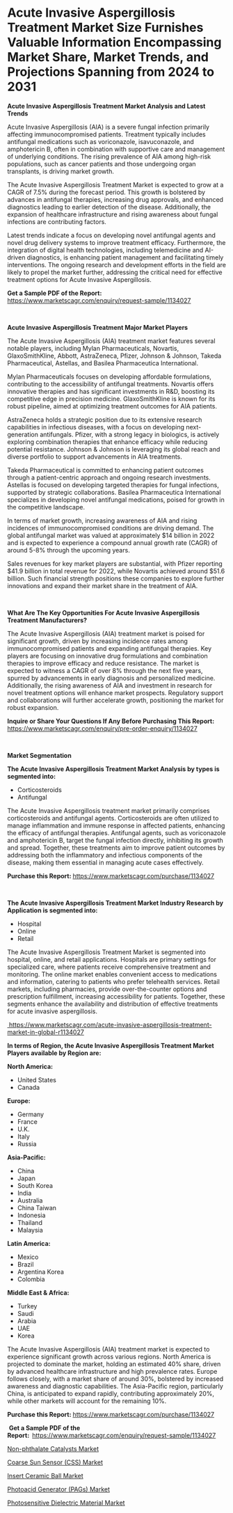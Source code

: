 <p><h1>Acute Invasive Aspergillosis Treatment Market Size Furnishes Valuable Information Encompassing Market Share, Market Trends, and Projections Spanning from 2024 to 2031</h1></p><p><strong>Acute Invasive Aspergillosis Treatment Market Analysis and Latest Trends</strong></p>
<p><p>Acute Invasive Aspergillosis (AIA) is a severe fungal infection primarily affecting immunocompromised patients. Treatment typically includes antifungal medications such as voriconazole, isavuconazole, and amphotericin B, often in combination with supportive care and management of underlying conditions. The rising prevalence of AIA among high-risk populations, such as cancer patients and those undergoing organ transplants, is driving market growth.</p><p>The Acute Invasive Aspergillosis Treatment Market is expected to grow at a CAGR of 7.5% during the forecast period. This growth is bolstered by advances in antifungal therapies, increasing drug approvals, and enhanced diagnostics leading to earlier detection of the disease. Additionally, the expansion of healthcare infrastructure and rising awareness about fungal infections are contributing factors.</p><p>Latest trends indicate a focus on developing novel antifungal agents and novel drug delivery systems to improve treatment efficacy. Furthermore, the integration of digital health technologies, including telemedicine and AI-driven diagnostics, is enhancing patient management and facilitating timely interventions. The ongoing research and development efforts in the field are likely to propel the market further, addressing the critical need for effective treatment options for Acute Invasive Aspergillosis.</p></p>
<p><strong>Get a Sample PDF of the Report:&nbsp;</strong> <a href="https://www.marketscagr.com/enquiry/request-sample/1134027?utm_campaign=1126&utm_medium=2&utm_source=Github&utm_content=ia&utm_term=13102024&utm_id=acute-invasive-aspergillosis-treatment">https://www.marketscagr.com/enquiry/request-sample/1134027</a></p>
<p>&nbsp;</p>
<p><strong>Acute Invasive Aspergillosis Treatment Major Market Players</strong></p>
<p><p>The Acute Invasive Aspergillosis (AIA) treatment market features several notable players, including Mylan Pharmaceuticals, Novartis, GlaxoSmithKline, Abbott, AstraZeneca, Pfizer, Johnson & Johnson, Takeda Pharmaceutical, Astellas, and Basilea Pharmaceutica International. </p><p>Mylan Pharmaceuticals focuses on developing affordable formulations, contributing to the accessibility of antifungal treatments. Novartis offers innovative therapies and has significant investments in R&D, boosting its competitive edge in precision medicine. GlaxoSmithKline is known for its robust pipeline, aimed at optimizing treatment outcomes for AIA patients.</p><p>AstraZeneca holds a strategic position due to its extensive research capabilities in infectious diseases, with a focus on developing next-generation antifungals. Pfizer, with a strong legacy in biologics, is actively exploring combination therapies that enhance efficacy while reducing potential resistance. Johnson & Johnson is leveraging its global reach and diverse portfolio to support advancements in AIA treatments. </p><p>Takeda Pharmaceutical is committed to enhancing patient outcomes through a patient-centric approach and ongoing research investments. Astellas is focused on developing targeted therapies for fungal infections, supported by strategic collaborations. Basilea Pharmaceutica International specializes in developing novel antifungal medications, poised for growth in the competitive landscape.</p><p>In terms of market growth, increasing awareness of AIA and rising incidences of immunocompromised conditions are driving demand. The global antifungal market was valued at approximately $14 billion in 2022 and is expected to experience a compound annual growth rate (CAGR) of around 5-8% through the upcoming years.</p><p>Sales revenues for key market players are substantial, with Pfizer reporting $41.9 billion in total revenue for 2022, while Novartis achieved around $51.6 billion. Such financial strength positions these companies to explore further innovations and expand their market share in the treatment of AIA.</p></p>
<p>&nbsp;</p>
<p><strong>What Are The Key Opportunities For Acute Invasive Aspergillosis Treatment Manufacturers?</strong></p>
<p><p>The Acute Invasive Aspergillosis (AIA) treatment market is poised for significant growth, driven by increasing incidence rates among immunocompromised patients and expanding antifungal therapies. Key players are focusing on innovative drug formulations and combination therapies to improve efficacy and reduce resistance. The market is expected to witness a CAGR of over 8% through the next five years, spurred by advancements in early diagnosis and personalized medicine. Additionally, the rising awareness of AIA and investment in research for novel treatment options will enhance market prospects. Regulatory support and collaborations will further accelerate growth, positioning the market for robust expansion.</p></p>
<p><strong>Inquire or Share Your Questions If Any Before Purchasing This Report:</strong> <a href="https://www.marketscagr.com/enquiry/pre-order-enquiry/1134027?utm_campaign=1126&utm_medium=2&utm_source=Github&utm_content=ia&utm_term=13102024&utm_id=acute-invasive-aspergillosis-treatment">https://www.marketscagr.com/enquiry/pre-order-enquiry/1134027</a></p>
<p>&nbsp;</p>
<p><strong>Market Segmentation</strong></p>
<p><strong>The Acute Invasive Aspergillosis Treatment Market Analysis by types is segmented into:</strong></p>
<p><ul><li>Corticosteroids</li><li>Antifungal</li></ul></p>
<p><p>The Acute Invasive Aspergillosis treatment market primarily comprises corticosteroids and antifungal agents. Corticosteroids are often utilized to manage inflammation and immune response in affected patients, enhancing the efficacy of antifungal therapies. Antifungal agents, such as voriconazole and amphotericin B, target the fungal infection directly, inhibiting its growth and spread. Together, these treatments aim to improve patient outcomes by addressing both the inflammatory and infectious components of the disease, making them essential in managing acute cases effectively.</p></p>
<p><strong>Purchase this Report:&nbsp;</strong><a href="https://www.marketscagr.com/purchase/1134027?utm_campaign=1126&utm_medium=2&utm_source=Github&utm_content=ia&utm_term=13102024&utm_id=acute-invasive-aspergillosis-treatment">https://www.marketscagr.com/purchase/1134027</a></p>
<p>&nbsp;</p>
<p><strong>The Acute Invasive Aspergillosis Treatment Market Industry Research by Application is segmented into:</strong></p>
<p><ul><li>Hospital</li><li>Online</li><li>Retail</li></ul></p>
<p><p>The Acute Invasive Aspergillosis Treatment Market is segmented into hospital, online, and retail applications. Hospitals are primary settings for specialized care, where patients receive comprehensive treatment and monitoring. The online market enables convenient access to medications and information, catering to patients who prefer telehealth services. Retail markets, including pharmacies, provide over-the-counter options and prescription fulfillment, increasing accessibility for patients. Together, these segments enhance the availability and distribution of effective treatments for acute invasive aspergillosis.</p></p>
<p><a href="https://www.marketscagr.com/acute-invasive-aspergillosis-treatment-market-in-global-r1134027?utm_campaign=1126&utm_medium=2&utm_source=Github&utm_content=ia&utm_term=13102024&utm_id=acute-invasive-aspergillosis-treatment">&nbsp;https://www.marketscagr.com/acute-invasive-aspergillosis-treatment-market-in-global-r1134027</a></p>
<p><strong>In terms of Region, the Acute Invasive Aspergillosis Treatment Market Players available by Region are:</strong></p>
<p>
    <p> <strong> North America: </strong>
        <ul>
            <li>United States</li>
            <li>Canada</li>
        </ul>
        </p> 
    <p> <strong> Europe: </strong>
        <ul>
            <li>Germany</li>
            <li>France</li>
            <li>U.K.</li>
            <li>Italy</li>
            <li>Russia</li>
        </ul>
        </p> 
    <p> <strong> Asia-Pacific: </strong>
        <ul>
            <li>China</li>
            <li>Japan</li>
            <li>South Korea</li>
            <li>India</li>
            <li>Australia</li>
            <li>China Taiwan</li>
            <li>Indonesia</li>
            <li>Thailand</li>
            <li>Malaysia</li>
        </ul>
        </p> 
    <p> <strong> Latin America: </strong>
        <ul>
            <li>Mexico</li>
            <li>Brazil</li>
            <li>Argentina Korea</li>
            <li>Colombia</li>
        </ul>
        </p> 
    <p> <strong> Middle East & Africa: </strong>
        <ul>
            <li>Turkey</li>
            <li>Saudi</li>
            <li>Arabia</li>
            <li>UAE</li>
            <li>Korea</li>
        </ul>
    </p>
    </p>
<p><p>The Acute Invasive Aspergillosis (AIA) treatment market is expected to experience significant growth across various regions. North America is projected to dominate the market, holding an estimated 40% share, driven by advanced healthcare infrastructure and high prevalence rates. Europe follows closely, with a market share of around 30%, bolstered by increased awareness and diagnostic capabilities. The Asia-Pacific region, particularly China, is anticipated to expand rapidly, contributing approximately 20%, while other markets will account for the remaining 10%.</p></p>
<p><strong>Purchase this Report: </strong><a href="https://www.marketscagr.com/purchase/1134027?utm_campaign=1126&utm_medium=2&utm_source=Github&utm_content=ia&utm_term=13102024&utm_id=acute-invasive-aspergillosis-treatment">https://www.marketscagr.com/purchase/1134027</a></p>
<p>&nbsp;<strong>Get a Sample PDF of the Report:&nbsp;&nbsp;</strong><a href="https://www.marketscagr.com/enquiry/request-sample/1134027?utm_campaign=1126&utm_medium=2&utm_source=Github&utm_content=ia&utm_term=13102024&utm_id=acute-invasive-aspergillosis-treatment">https://www.marketscagr.com/enquiry/request-sample/1134027</a></p>
<p><strong></strong></p>
<p><p><a href="https://www.linkedin.com/pulse/future-non-phthalate-catalysts-market-global-forecast-yeihc?utm_campaign=1126&utm_medium=2&utm_source=Github&utm_content=ia&utm_term=13102024&utm_id=acute-invasive-aspergillosis-treatment">Non-phthalate Catalysts Market</a></p><p><a href="https://www.linkedin.com/pulse/coarse-sun-sensor-css-ecosystem-mapping-innovation-value-chains-qhyaf?utm_campaign=1126&utm_medium=2&utm_source=Github&utm_content=ia&utm_term=13102024&utm_id=acute-invasive-aspergillosis-treatment">Coarse Sun Sensor (CSS) Market</a></p><p><a href="https://www.linkedin.com/pulse/insert-ceramic-ball-market-velocity-53-cagr-trajectory-gelxc?utm_campaign=1126&utm_medium=2&utm_source=Github&utm_content=ia&utm_term=13102024&utm_id=acute-invasive-aspergillosis-treatment">Insert Ceramic Ball Market</a></p><p><a href="https://www.linkedin.com/pulse/photoacid-generator-pags-market-research-report-exploring-9m9zc?utm_campaign=1126&utm_medium=2&utm_source=Github&utm_content=ia&utm_term=13102024&utm_id=acute-invasive-aspergillosis-treatment">Photoacid Generator (PAGs) Market</a></p><p><a href="https://www.linkedin.com/pulse/global-photosensitive-dielectric-material-industry-jxwyc?utm_campaign=1126&utm_medium=2&utm_source=Github&utm_content=ia&utm_term=13102024&utm_id=acute-invasive-aspergillosis-treatment">Photosensitive Dielectric Material Market</a></p></p>
